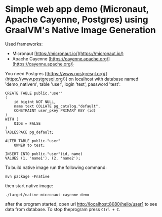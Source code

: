 # Simple web app demo (Micronaut, Apache Cayenne, Postgres) using GraalVM's Native Image Generation

Used frameworks:
* Micronaut [https://micronaut.io/](https://micronaut.io/)
* Apache Cayenne [https://cayenne.apache.org/](https://cayenne.apache.org/)

You need Postgres ([https://www.postgresql.org/](https://www.postgresql.org/)) 
on localhost with database named 'demo_nativem', table 'user',
login 'test', password 'test':

```
CREATE TABLE public."user"
(
    id bigint NOT NULL,
    name text COLLATE pg_catalog."default",
    CONSTRAINT user_pkey PRIMARY KEY (id)
)
WITH (
    OIDS = FALSE
)
TABLESPACE pg_default;

ALTER TABLE public."user"
    OWNER to test;
    
INSERT INTO public."user"(id, name)
VALUES (1, 'name1'), (2, 'name2');
```

To build native image run the following command:

```
mvn package -Pnative
```

then start native image:

```
./target/native-micronaut-cayenne-demo
```

after the program started, open url [http://localhost:8080/hello/user1](http://localhost:8080/hello/user1) 
to see data from database. To stop theprogram press `Ctrl + C`.
